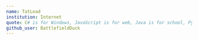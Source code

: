 ```yaml
---
name: TatLead
institution: Internet
quote: C# is for Windows, JavaScript is for web, Java is for school, Python is for girls.
github_user: BattlefieldDuck
---
```

